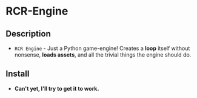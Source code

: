 # RCR-Engine
## Description
- `RCR Engine` - Just a Python game-engine! Creates a **loop** itself without nonsense, **loads assets**, and all the trivial things the engine should do.
## Install
- **Can't yet, I'll try to get it to work.**
